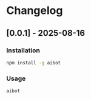 # Changelog


## [0.0.1] - 2025-08-16


### Installation
```bash
npm install -g aibot
```

### Usage
```bash
aibot
```